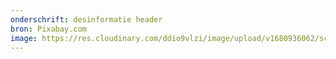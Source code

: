 ```yaml
---
onderschrift: desinformatie header
bron: Pixabay.com
image: https://res.cloudinary.com/ddio9vlzi/image/upload/v1680936062/sciencegeek/posts/desinformatie-header-oervrouw-.jpg
---
```

